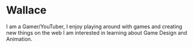 # Wallace
I am a Gamer/YouTuber, I enjoy playing around with games and creating new things on the web I am interested in learning about Game Design and Animation.
